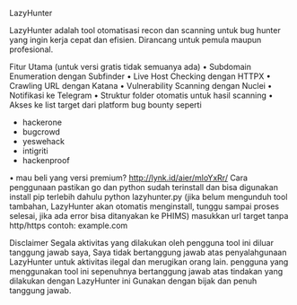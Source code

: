 LazyHunter

LazyHunter adalah tool otomatisasi recon dan scanning untuk bug hunter yang ingin kerja cepat dan efisien. Dirancang untuk pemula maupun profesional.

Fitur Utama (untuk versi gratis tidak semuanya ada)
• Subdomain Enumeration dengan Subfinder
• Live Host Checking dengan HTTPX
• Crawling URL dengan Katana
• Vulnerability Scanning dengan Nuclei
• Notifikasi ke Telegram
• Struktur folder otomatis untuk hasil scanning
• Akses ke list target dari platform bug bounty seperti
- hackerone
- bugcrowd
- yeswehack
- intigriti
- hackenproof

• mau beli yang versi premium? http://lynk.id/aier/mloYxRr/
Cara penggunaan
pastikan go dan python sudah terinstall dan bisa digunakan
install pip terlebih dahulu
python lazyhunter.py
(jika belum mengunduh tool tambahan, LazyHunter akan otomatis menginstall, tunggu sampai proses selesai, jika ada error bisa ditanyakan ke PHIMS)
masukkan url target tanpa http/https
contoh: example.com

Disclaimer
Segala aktivitas yang dilakukan oleh pengguna tool ini diluar tanggung jawab saya, Saya tidak bertanggung jawab atas penyalahgunaan LazyHunter untuk aktivitas ilegal dan merugikan orang lain.
pengguna yang menggunakan tool ini sepenuhnya bertanggung jawab atas tindakan yang dilakukan dengan LazyHunter ini
Gunakan dengan bijak dan penuh tanggung jawab.

